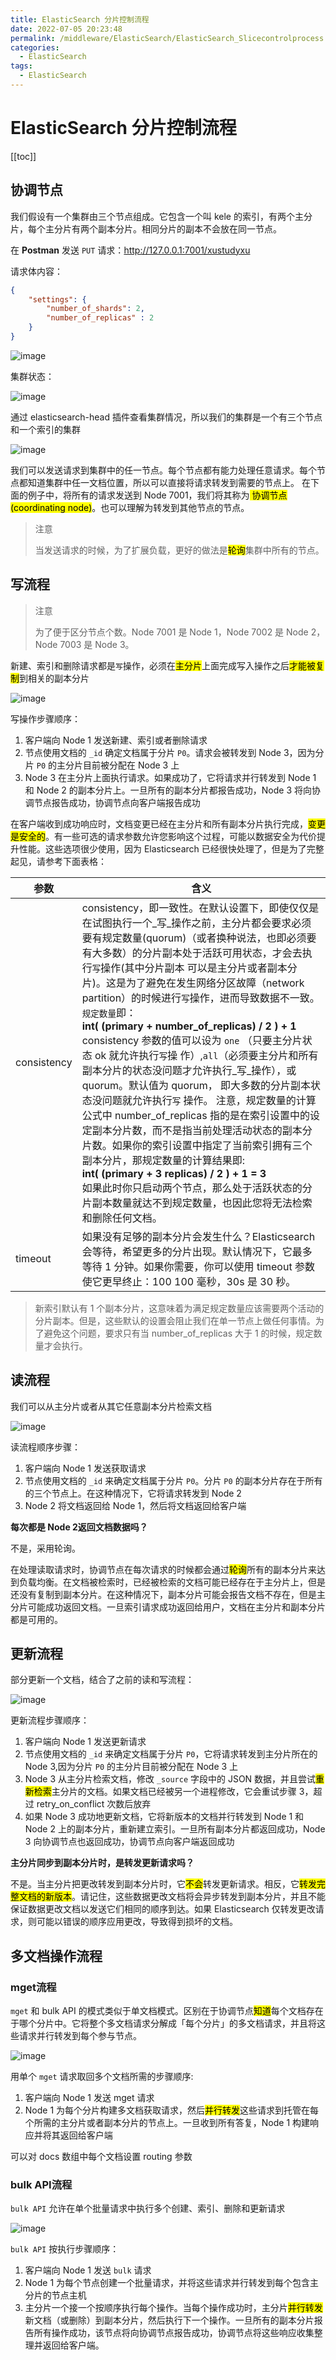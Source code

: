 ```yaml
---
title: ElasticSearch 分片控制流程
date: 2022-07-05 20:23:48
permalink: /middleware/ElasticSearch/ElasticSearch_Slicecontrolprocess
categories:
  - ElasticSearch
tags:
  - ElasticSearch
---
```

# ElasticSearch 分片控制流程

[[toc]]

## 协调节点

我们假设有一个集群由三个节点组成。它包含一个叫 kele 的索引，有两个主分片，每个主分片有两个副本分片。相同分片的副本不会放在同一节点。

在 **Postman** 发送 `PUT` 请求：http://127.0.0.1:7001/xustudyxu

请求体内容：

```json
{
    "settings": {
        "number_of_shards": 2,
        "number_of_replicas" : 2
    }
}
```

![image](https://cdn.staticaly.com/gh/xustudyxu/image-hosting1@master/20220705/image.16jfdcupu3j4.webp)

集群状态：

![image](https://cdn.staticaly.com/gh/xustudyxu/image-hosting1@master/20220705/image.39fddcevg6y0.webp)

通过 elasticsearch-head 插件查看集群情况，所以我们的集群是一个有三个节点和一个索引的集群

![image](https://cdn.staticaly.com/gh/xustudyxu/image-hosting1@master/20220705/image.5x9qw61rdm40.webp)

我们可以发送请求到集群中的任一节点。每个节点都有能力处理任意请求。每个节点都知道集群中任一文档位置，所以可以直接将请求转发到需要的节点上。 在下面的例子中，将所有的请求发送到 Node 7001，我们将其称为<mark> 协调节点(coordinating node)</mark>。也可以理解为转发到其他节点的节点。

> 注意
>
> 当发送请求的时候，为了扩展负载，更好的做法是<mark>轮询</mark>集群中所有的节点。

## 写流程

> 注意
>
> 为了便于区分节点个数。Node 7001 是 Node 1，Node 7002 是 Node 2，Node 7003 是 Node 3。

新建、索引和删除请求都是`写`操作，必须在<mark>主分片</mark>上面完成写入操作之后<mark>才能被复制</mark>到相关的副本分片

![image](https://cdn.staticaly.com/gh/xustudyxu/image-hosting1@master/20220705/image.170d25y17d1c.webp)

写操作步骤顺序：

1. 客户端向 Node 1 发送新建、索引或者删除请求
2. 节点使用文档的 `_id` 确定文档属于分片 `P0`。请求会被转发到 Node 3，因为分片 `P0` 的主分片目前被分配在 Node 3 上
3. Node 3 在主分片上面执行请求。如果成功了，它将请求并行转发到 Node 1 和 Node 2 的副本分片上。一旦所有的副本分片都报告成功，Node 3 将向协调节点报告成功，协调节点向客户端报告成功

在客户端收到成功响应时，文档变更已经在主分片和所有副本分片执行完成，<mark>变更是安全的</mark>。有一些可选的请求参数允许您影响这个过程，可能以数据安全为代价提升性能。这些选项很少使用，因为 Elasticsearch 已经很快处理了，但是为了完整起见，请参考下面表格：

| 参数        | 含义                                                         |
| ----------- | ------------------------------------------------------------ |
| consistency | consistency，即一致性。在默认设置下，即使仅仅是在试图执行一个_写_操作之前，主分片都会要求必须要有规定数量(quorum)（或者换种说法，也即必须要有大多数）的分片副本处于活跃可用状态，才会去执行`写`操作(其中分片副本 可以是主分片或者副本分片)。这是为了避免在发生网络分区故障（network partition）的时候进行`写`操作，进而导致数据不一致。`规定数量`即：<br> **int( (primary + number_of_replicas) / 2 ) + 1**<br>consistency 参数的值可以设为 `one` （只要主分片状态 ok 就允许执行`写`操 作）,`all`（必须要主分片和所有副本分片的状态没问题才允许执行_写_操作），或 quorum。默认值为 quorum， 即大多数的分片副本状态没问题就允许执行`写` 操作。 注意，规定数量的计算公式中 number_of_replicas 指的是在索引设置中的设定副本分片数，而不是指当前处理活动状态的副本分片数。如果你的索引设置中指定了当前索引拥有三个副本分片，那规定数量的计算结果即:<br>**int( (primary + 3 replicas) / 2 ) + 1 = 3** <br>如果此时你只启动两个节点，那么处于活跃状态的分片副本数量就达不到规定数量，也因此您将无法检索和删除任何文档。 |
| timeout     | 如果没有足够的副本分片会发生什么？Elasticsearch 会等待，希望更多的分片出现。默认情况下，它最多等待 1 分钟。如果你需要，你可以使用 timeout 参数使它更早终止：100 100 毫秒，30s 是 30 秒。 |

> 新索引默认有 1 个副本分片，这意味着为满足规定数量应该需要两个活动的分片副本。但是，这些默认的设置会阻止我们在单一节点上做任何事情。为了避免这个问题，要求只有当 number_of_replicas 大于 1 的时候，规定数量才会执行。

## 读流程

我们可以从主分片或者从其它任意副本分片检索文档

![image](https://cdn.staticaly.com/gh/xustudyxu/image-hosting1@master/20220705/image.2dxgk2rb01gk.webp)

读流程顺序步骤：

1. 客户端向 Node 1 发送获取请求
2. 节点使用文档的 `_id` 来确定文档属于分片 `P0`。分片 `P0` 的副本分片存在于所有的三个节点上。在这种情况下，它将请求转发到 Node 2
3. Node 2 将文档返回给 Node 1，然后将文档返回给客户端

**每次都是 Node 2返回文档数据吗？**

不是，采用轮询。

在处理读取请求时，协调节点在每次请求的时候都会通过<mark>轮询</mark>所有的副本分片来达到负载均衡。在文档被检索时，已经被检索的文档可能已经存在于主分片上，但是还没有复制到副本分片。在这种情况下，副本分片可能会报告文档不存在，但是主分片可能成功返回文档。一旦索引请求成功返回给用户，文档在主分片和副本分片都是可用的。

## 更新流程

部分更新一个文档，结合了之前的读和写流程：

![image](https://cdn.staticaly.com/gh/xustudyxu/image-hosting1@master/20220705/image.146qxbe8k3a8.webp)

更新流程步骤顺序：

1. 客户端向 Node 1 发送更新请求
2. 节点使用文档的 `_id` 来确定文档属于分片 `P0`，它将请求转发到主分片所在的 Node 3,因为分片 `P0` 的主分片目前被分配在 Node 3 上
3. Node 3 从主分片检索文档，修改 `_source` 字段中的 JSON 数据，并且尝试<mark>重新检索</mark>主分片的文档。如果文档已经被另一个进程修改，它会重试步骤 3，超过 retry_on_conflict 次数后放弃
4. 如果 Node 3 成功地更新文档，它将新版本的文档并行转发到 Node 1 和 Node 2 上的副本分片，重新建立索引。一旦所有副本分片都返回成功，Node 3 向协调节点也返回成功，协调节点向客户端返回成功

**主分片同步到副本分片时，是转发更新请求吗？**

不是。当主分片把更改转发到副本分片时，它<mark>不会</mark>转发更新请求。相反，它<mark>转发完整文档的新版本</mark>。请记住，这些数据更改文档将会异步转发到副本分片，并且不能保证数据更改文档以发送它们相同的顺序到达。如果 Elasticsearch 仅转发更改请求，则可能以错误的顺序应用更改，导致得到损坏的文档。

## 多文档操作流程

### mget流程

`mget` 和 bulk API 的模式类似于单文档模式。区别在于协调节点<mark>知道</mark>每个文档存在于哪个分片中。它将整个多文档请求分解成「每个分片」的多文档请求，并且将这些请求并行转发到每个参与节点。

![image](https://cdn.staticaly.com/gh/xustudyxu/image-hosting1@master/20220705/image.1g8ofpwj2ta8.webp)

用单个 `mget` 请求取回多个文档所需的步骤顺序:

1. 客户端向 Node 1 发送 mget 请求
2. Node 1 为每个分片构建多文档获取请求，然后<mark>并行转发</mark>这些请求到托管在每个所需的主分片或者副本分片的节点上。一旦收到所有答复，Node 1 构建响应并将其返回给客户端

可以对 docs 数组中每个文档设置 routing 参数

### bulk API流程

`bulk API` 允许在单个批量请求中执行多个创建、索引、删除和更新请求

![image](https://cdn.staticaly.com/gh/xustudyxu/image-hosting1@master/20220705/image.59u3v9fkmg80.webp)

`bulk API` 按执行步骤顺序：

1. 客户端向 Node 1 发送 `bulk` 请求
2. Node 1 为每个节点创建一个批量请求，并将这些请求并行转发到每个包含主分片的节点主机
3. 主分片一个接一个按顺序执行每个操作。当每个操作成功时，主分片<mark>并行转发</mark>新文档（或删除）到副本分片，然后执行下一个操作。一旦所有的副本分片报告所有操作成功，该节点将向协调节点报告成功，协调节点将这些响应收集整理并返回给客户端。

